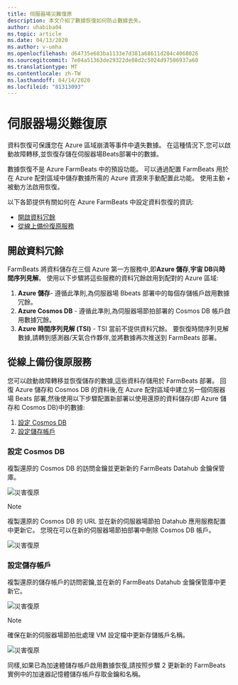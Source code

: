 ```yaml
---
title: 伺服器場災難復原
description: 本文介紹了數據恢復如何防止數據丟失。
author: uhabiba04
ms.topic: article
ms.date: 04/13/2020
ms.author: v-umha
ms.openlocfilehash: d64735e683ba1133e7d381a68611d204c4068026
ms.sourcegitcommit: 7e04a51363de29322de08d2c5024d97506937a60
ms.translationtype: MT
ms.contentlocale: zh-TW
ms.lasthandoff: 04/14/2020
ms.locfileid: "81313093"
---
```

# <a name="disaster-recovery-for-farmbeats"></a>伺服器場災難復原

資料恢復可保護您在 Azure 區域崩潰等事件中遺失數據。 在這種情況下,您可以啟動故障轉移,並恢復存儲在伺服器場Beats部署中的數據。

數據恢復不是 Azure FarmBeats 中的預設功能。 可以通過配置 FarmBeats 用於在 Azure 配對區域中儲存數據所需的 Azure 資源來手動配置此功能。 使用主動 + 被動方法啟用恢復。

以下各節提供有關如何在 Azure FarmBeats 中設定資料恢復的資訊:

- [開啟資料冗餘](#enable-data-redundancy)
- [從線上備份復原服務](#restore-service-from-online-backup)


## <a name="enable-data-redundancy"></a>開啟資料冗餘

FarmBeats 將資料儲存在三個 Azure 第一方服務中,即**Azure 儲存**,**宇宙 DB**與**時間序列見解**。 使用以下步驟將這些服務的資料冗餘啟用到配對的 Azure 區域:

1.  **Azure 儲存**- 遵循此準則,為伺服器場 Bbeats 部署中的每個存儲帳戶啟用數據冗餘。
2.  **Azure Cosmos DB** - 遵循此準則,為伺服器場節拍部署的 Cosmos DB 帳戶啟用數據冗餘。
3.  **Azure 時間序列見解 (TSI)** - TSI 當前不提供資料冗餘。 要恢復時間序列見解數據,請轉到感測器/天氣合作夥伴,並將數據再次推送到 FarmBeats 部署。

## <a name="restore-service-from-online-backup"></a>從線上備份復原服務

您可以啟動故障轉移並恢復儲存的數據,這些資料存儲用於 FarmBeats 部署。 回復 Azure 儲存和 Cosmos DB 的資料後,在 Azure 配對區域中建立另一個伺服器場 Beats 部署,然後使用以下步驟配置新部署以使用還原的資料儲存(即 Azure 儲存和 Cosmos DB)中的數據:

1. [設定 Cosmos DB](#configure-cosmos-db)
2. [設定儲存帳戶](#configure-storage-account)


### <a name="configure-cosmos-db"></a>設定 Cosmos DB

複製還原的 Cosmos DB 的訪問金鑰並更新新的 FarmBeats Datahub 金鑰保管庫。


  ![災害復原](./media/disaster-recovery-for-farmbeats/key-vault-secrets.png)

> [!NOTE]
> 複製還原的 Cosmos DB 的 URL 並在新的伺服器場節拍 Datahub 應用服務配置中更新它。 您現在可以在新的伺服器場節拍部署中刪除 Cosmos DB 帳戶。

  ![災害復原](./media/disaster-recovery-for-farmbeats/configuration.png)

### <a name="configure-storage-account"></a>設定儲存帳戶

複製還原的儲存帳戶的訪問密鑰,並在新的 FarmBeats Datahub 金鑰保管庫中更新它。

![災害復原](./media/disaster-recovery-for-farmbeats/key-vault-7-secrets.png)

>[!NOTE]
> 確保在新的伺服器場節拍批處理 VM 設定檔中更新存儲帳戶名稱。

![災害復原](./media/disaster-recovery-for-farmbeats/batch-prep-files.png)

同樣,如果已為加速體儲存帳戶啟用數據恢復,請按照步驟 2 更新新的 FarmBeats 實例中的加速器記憶體儲存帳戶存取金鑰和名稱。
